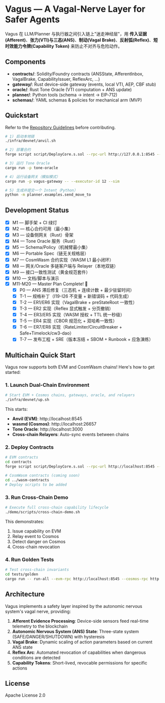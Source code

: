 # Vagus — A Vagal-Nerve Layer for Safer Agents

Vagus 在 LLM/Planner 与执行器之间引入链上"迷走神经层"，用 **传入证据(Afferent)**、**张力(VTI)与三态(ANS)**、**制动(Vagal Brake)**、**反射弧(Reflex)**、**短时效能力令牌(Capability Token)** 来防止不对齐与危险动作。

## Components

- **contracts/**: Solidity/Foundry contracts (ANSState, AfferentInbox, VagalBrake, CapabilityIssuer, ReflexArc, …)
- **gateway/**: Rust device-side gateway (events, local VTI, AEP, CBF stub)
- **oracle/**: Rust Tone Oracle (VTI computation + ANS update)
- **planner/**: Python tools (schema → intent → EIP‑712)
- **schemas/**: YAML schemas & policies for mechanical arm (MVP)

## Quickstart

Refer to the [Repository Guidelines](AGENTS.md) before contributing.

```bash
# 1) 启动本地链
./infra/devnet/anvil.sh

# 2) 部署合约
forge script script/DeployCore.s.sol --rpc-url http://127.0.0.1:8545 --broadcast

# 3) 运行 Tone Oracle
cargo run -p tone-oracle

# 4) 运行设备网关（模拟模式）
cargo run -p vagus-gateway -- --executor-id 12 --sim

# 5) 生成并提交一个 Intent（Python）
python -m planner.examples.send_move_to
```

## Development Status

- [x] M1 — 脚手架 + CI 绿灯
- [x] M2 — 核心合约可用（最小集）
- [x] M3 — 设备侧网关（Rust）骨架
- [x] M4 — Tone Oracle 服务（Rust）
- [x] M5 — Schema/Policy（机械臂最小集）
- [x] M6 — Portable Spec（链无关规格层）
- [x] M7 — CosmWasm 合约实现（WASM L1 最小闭环）
- [x] M8 — 网关/Oracle 多链客户端与 Relayer（本地双链）
- [x] M9 — 接口一致性测试（黄金规范套件）
- [x] M10 — 文档/脚本与演示
- [x] M11-M20 — Master Plan Complete! 🎉
  - [x] P0 — ANS 滞后修复（三态机 + 连续计数 + 最少驻留时间）
  - [x] T-1 — 规格补丁（I19-I26 不变量 + 新错误码 + 代码生成）
  - [x] T-2 — ER1/ER6 实现（VagalBrake + preStateRoot 一致性）
  - [x] T-3 — ER2 实现（Reflex 显式触发 + 分页撤销）
  - [x] T-4 — ER3/ER5 实现（WASM 授权 + TTL 统一秒级）
  - [x] T-5 — ER4 实现（CBOR 规范化 + 双哈希一致性）
  - [x] T-6 — ER7/ER8 实现（RateLimiter/CircuitBreaker + Safe+Timelock/cw3-dao）
  - [x] T-7 — 发布工程 + SRE（版本冻结 + SBOM + Runbook + 应急演练）

## Multichain Quick Start

Vagus now supports both EVM and CosmWasm chains! Here's how to get started:

### 1. Launch Dual-Chain Environment

```bash
# Start EVM + Cosmos chains, gateways, oracle, and relayers
./infra/devnet/up.sh
```

This starts:
- **Anvil (EVM)**: http://localhost:8545
- **wasmd (Cosmos)**: http://localhost:26657
- **Tone Oracle**: http://localhost:3000
- **Cross-chain Relayers**: Auto-sync events between chains

### 2. Deploy Contracts

```bash
# EVM contracts
cd contracts
forge script script/DeployCore.s.sol --rpc-url http://localhost:8545 --broadcast

# CosmWasm contracts (coming soon)
cd ../wasm-contracts
# Deploy scripts to be added
```

### 3. Run Cross-Chain Demo

```bash
# Execute full cross-chain capability lifecycle
./demo/scripts/cross-chain-demo.sh
```

This demonstrates:
1. Issue capability on EVM
2. Relay event to Cosmos
3. Detect danger on Cosmos
4. Cross-chain revocation

### 4. Run Golden Tests

```bash
# Test cross-chain invariants
cd tests/golden
cargo run -- run-all --evm-rpc http://localhost:8545 --cosmos-rpc http://localhost:26657
```

## Architecture

Vagus implements a safety layer inspired by the autonomic nervous system's vagal nerve, providing:

1. **Afferent Evidence Processing**: Device-side sensors feed real-time telemetry to the blockchain
2. **Autonomic Nervous System (ANS) State**: Three-state system (SAFE/DANGER/SHUTDOWN) with hysteresis
3. **Vagal Brake**: Dynamic scaling of action parameters based on current ANS state
4. **Reflex Arc**: Automated revocation of capabilities when dangerous conditions are detected
5. **Capability Tokens**: Short-lived, revocable permissions for specific actions

## License

Apache License 2.0
